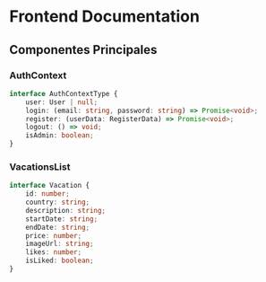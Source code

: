 # Frontend Documentation

## Componentes Principales

### AuthContext
```typescript
interface AuthContextType {
    user: User | null;
    login: (email: string, password: string) => Promise<void>;
    register: (userData: RegisterData) => Promise<void>;
    logout: () => void;
    isAdmin: boolean;
}
```

### VacationsList
```typescript
interface Vacation {
    id: number;
    country: string;
    description: string;
    startDate: string;
    endDate: string;
    price: number;
    imageUrl: string;
    likes: number;
    isLiked: boolean;
} 